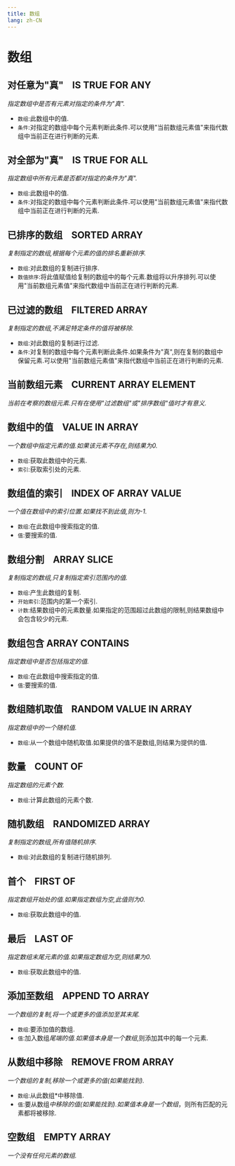 ```yaml
---
title: 数组
lang: zh-CN
---
```


# 数组



## 对任意为"真"    IS TRUE FOR ANY

_指定数组中是否有元素对指定的条件为"真"._

- `数组`:此数组中的值.
- `条件`:对指定的数组中每个元素判断此条件.可以使用"当前数组元素值"来指代数组中当前正在进行判断的元素.<br />



## 对全部为"真"    IS TRUE FOR ALL

_指定数组中所有元素是否都对指定的条件为"真"._

- `数组`:此数组中的值.
- `条件`:对指定的数组中每个元素判断此条件.可以使用"当前数组元素值"来指代数组中当前正在进行判断的元素.<br />



## 已排序的数组    SORTED ARRAY

_复制指定的数组,根据每个元素的值的排名重新排序._

- `数组`:对此数组的复制进行排序.
- `数值排序`:将此值赋值给复制的数组中的每个元素.数组将以升序排列.可以使用"当前数组元素值"来指代数组中当前正在进行判断的元素.<br />



## 已过滤的数组    FILTERED ARRAY

_复制指定的数组,不满足特定条件的值将被移除._

- `数组`:对此数组的复制进行过滤.
- `条件`:对复制的数组中每个元素判断此条件.如果条件为"真",则在复制的数组中保留元素.可以使用"当前数组元素值"来指代数组中当前正在进行判断的元素.<br />



## 当前数组元素    CURRENT ARRAY ELEMENT

_当前在考察的数组元素.只有在使用"过滤数组"或"排序数组"值时才有意义._<br />



## 数组中的值    VALUE IN ARRAY

_一个数组中指定元素的值.如果该元素不存在,则结果为0._

- `数组`:获取此数组中的元素.
- `索引`:获取索引处的元素.



## 数组值的索引    INDEX OF ARRAY VALUE

_一个值在数组中的索引位置.如果找不到此值,则为-1._

- `数组`:在此数组中搜索指定的值.
- `值`:要搜索的值.<br />



## 数组分割    ARRAY SLICE

_复制指定的数组,只复制指定索引范围内的值._

- `数组`:产生此数组的复制.
- `开始索引`:范围内的第一个索引.
- `计数`:结果数组中的元素数量.如果指定的范围超过此数组的限制,则结果数组中会包含较少的元素.<br />



## 数组包含 ARRAY CONTAINS

_指定数组中是否包括指定的值._

- `数组`:在此数组中搜索指定的值.
- `值`:要搜索的值.<br />



## 数组随机取值    RANDOM VALUE IN ARRAY

_指定数组中的一个随机值._

- `数组`:从一个数组中随机取值.如果提供的值不是数组,则结果为提供的值.<br />



## 数量    COUNT OF

_指定数组的元素个数._

- `数组`:计算此数组的元素个数.<br />



## 随机数组    RANDOMIZED ARRAY

_复制指定的数组,所有值随机排序._

- `数组`:对此数组的复制进行随机排列.<br />



## 首个    FIRST OF

_指定数组开始处的值.如果指定数组为空,此值则为0._

- `数组`:获取此数组中的值.<br />



## 最后    LAST OF

_指定数组末尾元素的值.如果指定数组为空,则结果为0._

- `数组`:获取此数组中的值.<br />



## 添加至数组    APPEND TO ARRAY

_一个数组的复制,将一个或更多的值添加至其末尾._

- `数组`:要添加值的数组.
- `值`:加入数组*尾端的值.如果值本身是一个数组*,则添加其中的每一个元素.<br />



## 从数组中移除    REMOVE FROM ARRAY

_一个数组的复制,移除一个或更多的值(如果能找到)._

- `数组`:从此数组*中移除值.
- `值`:要从数组*中移除的值(如果能找到).如果值本身是一个数组*，则所有匹配的元素都将被移除.<br />



## 空数组    EMPTY ARRAY

_一个没有任何元素的数组._
